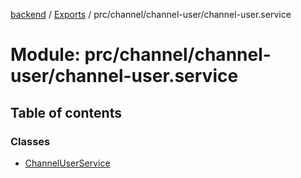 [backend](../README.md) / [Exports](../modules.md) / prc/channel/channel-user/channel-user.service

# Module: prc/channel/channel-user/channel-user.service

## Table of contents

### Classes

- [ChannelUserService](../classes/prc_channel_channel_user_channel_user_service.ChannelUserService.md)
